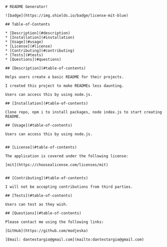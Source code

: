 
    # README Generator!
    
    ![badge](https://img.shields.io/badge/license-mit-blue)
  
    ## Table-of-Contents
  
    * [Description](#description)
    * [Installation](#installation)
    * [Usage](#usage)
    * [License](#license)
    * [Contributing](#contributing)
    * [Tests](#tests)
    * [Questions](#questions)
    
    ## [Description](#table-of-contents)
  
    Helps users create a basic README for their projects.
  
    I created this project to make READMEs less daunting.
  
    Users can access this by using node.js.
  
    ## [Installation](#table-of-contents)
  
    Clone repo, npm i to install packages, node index.js to start creating README.
  
    ## [Usage](#table-of-contents)
  
    Users can access this by using node.js.
    
    
    ## [License](#table-of-contents)
  
    The application is covered under the following license:
  
    [mit](https://choosealicense.com/licenses/mit)
      
  
    ## [Contributing](#table-of-contents)
    
    I will not be accepting contributions from third parties.
  
    ## [Tests](#table-of-contents)
  
    Users can test as they wish.
  
    ## [Questions](#table-of-contents)
  
    Please contact me using the following links:
  
    [GitHub](https://github.com/modjeska)
  
    [Email: dantestargio@gmail.com](mailto:dantestargio@gmail.com)
  